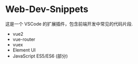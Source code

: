 # Web-Dev-Snippets

这是一个 VSCode 的扩展插件，包含前端开发中常见的代码片段.

- vue2
- vue-router
- vuex
- Element UI
- JavaScript ES5/ES6 (部分)
